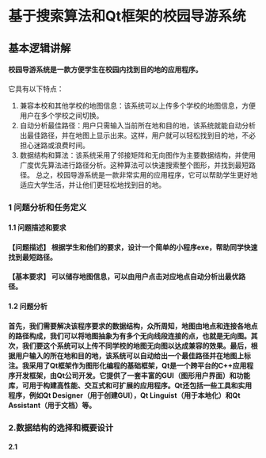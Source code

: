 # 基于搜索算法和Qt框架的校园导游系统
##  基本逻辑讲解
#### 校园导游系统是一款方便学生在校园内找到目的地的应用程序。
它具有以下特点：
1. 兼容本校和其他学校的地图信息：该系统可以上传多个学校的地图信息，方便用户在多个学校之间切换。
2. 自动分析最佳路径：用户只需输入当前所在地和目的地，该系统就能自动分析出最佳路径，并在地图上显示出来。这样，用户就可以轻松找到目的地，不必担心迷路或浪费时间。
3. 数据结构和算法：该系统采用了邻接矩阵和无向图作为主要数据结构，并使用广度优先算法进行路径分析。这种算法可以快速搜索整个图形，并找到最短路径。
总之，校园导游系统是一款非常实用的应用程序，它可以帮助学生更好地适应大学生活，并让他们更轻松地找到目的地。
####
### 1 问题分析和任务定义
#### 1.1 问题描述和要求
#### 【问题描述】 根据学生和他们的要求，设计一个简单的小程序exe，帮助同学快速找到最短路径。
#### 【基本要求】 可以储存地图信息，可以由用户点击对应地点自动分析出最优路径。
#### 1.2 问题分析
#### 首先，我们需要解决该程序要求的数据结构，众所周知，地图由地点和连接各地点的路径构成，我们可以将地图抽象为有多个无向线段连接的点，也就是无向图。其次，我们要这个系统可以上传不同学校的地图无向图以达成兼容的效果。最后，根据用户输入的所在地和目的地，该系统可以自动给出一个最佳路径并在地图上标注。我采用了Qt框架作为图形化编程的基础框架，Qt是一个跨平台的C++应用程序开发框架，由Qt公司开发。它提供了一套丰富的GUI（图形用户界面）和功能库，可用于构建高性能、交互式和可扩展的应用程序。Qt还包括一些工具和实用程序，例如Qt Designer（用于创建GUI），Qt Linguist（用于本地化）和Qt Assistant（用于文档）等。
### 2.数据结构的选择和概要设计
#### 2.1 
